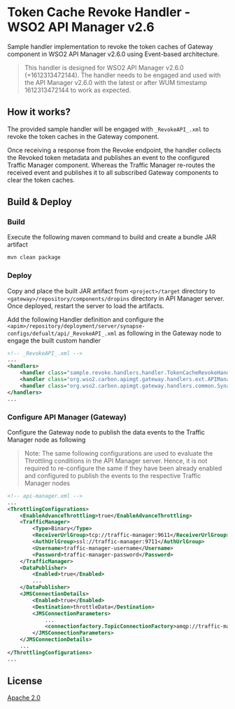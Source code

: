 # Token Cache Revoke Handler - WSO2 API Manager v2.6

Sample handler implementation to revoke the token caches of Gateway component in WSO2 API Manager v2.6.0 using Event-based architecture.

> This handler is designed for WSO2 API Manager v2.6.0 (+1612313472144). The handler needs to be engaged and used with the API Manager v2.6.0 with the latest or after WUM timestamp 1612313472144 to work as expected.

## How it works?

The provided sample handler will be engaged with `_RevokeAPI_.xml` to revoke the token caches in the Gateway component.

Once receiving a response from the Revoke endpoint, the handler collects the Revoked token metadata and publishes an event to the configured Traffic Manager component. Whereas the Traffic Manager re-routes the received event and publishes it to all subscribed Gateway components to clear the token caches.

## Build & Deploy

### Build

Execute the following maven command to build and create a bundle JAR artifact

```sh
mvn clean package
```

### Deploy

Copy and place the built JAR artifact from `<project>/target` directory to `<gateway>/repository/components/dropins` directory in API Manager server. Once deployed, restart the server to load the artifacts.

Add the following Handler definition and configure the `<apim>/repository/deployment/server/synapse-configs/defualt/api/_RevokeAPI_.xml` as following in the Gateway node to engage the built custom handler

```xml
<!-- _RevokeAPI_.xml -->
...
<handlers>
    <handler class="sample.revoke.handlers.handler.TokenCacheRevokeHandler" />
    <handler class="org.wso2.carbon.apimgt.gateway.handlers.ext.APIManagerCacheExtensionHandler"/>
    <handler class="org.wso2.carbon.apimgt.gateway.handlers.common.SynapsePropertiesHandler"/>
</handlers>
...
```

### Configure API Manager (Gateway)

Configure the Gateway node to publish the data events to the Traffic Manager node as following

> Note: The same following configurations are used to evaluate the Throttling conditions in the API Manager server. Hence, it is not required to re-configure the same if they have been already enabled and configured to publish the events to the respective Traffic Manager nodes

```xml
<!-- api-manager.xml -->
...
<ThrottlingConfigurations>
    <EnableAdvanceThrottling>true</EnableAdvanceThrottling>
    <TrafficManager>
        <Type>Binary</Type>
        <ReceiverUrlGroup>tcp://traffic-manager:9611</ReceiverUrlGroup>
        <AuthUrlGroup>ssl://traffic-manager:9711</AuthUrlGroup>
        <Username>traffic-manager-username</Username>
        <Password>traffic-manager-password</Password>
    </TrafficManager>
    <DataPublisher>
        <Enabled>true</Enabled>
        ...
    </DataPublisher>
    <JMSConnectionDetails>
        <Enabled>true</Enabled>
        <Destination>throttleData</Destination>
        <JMSConnectionParameters>
            ...
            <connectionfactory.TopicConnectionFactory>amqp://traffic-manager-username:traffic-manager-password@clientid/carbon?brokerlist='tcp://traffic-manager:5672'</connectionfactory.TopicConnectionFactory>
        </JMSConnectionParameters>
    </JMSConnectionDetails>
    ...
</ThrottlingConfigurations>
...
```

## License

[Apache 2.0](LICENSE)

